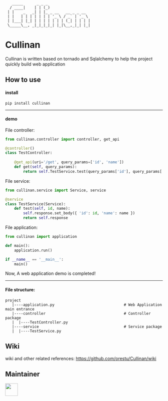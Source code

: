 ```                                              
   _____      _ _ _                      
  / ____|    | | (_)                     
 | |    _   _| | |_ _ __   __ _ _ __     
 | |   | | | | | | | '_ \ / _` | '_ \    
 | |___| |_| | | | | | | | (_| | | | |   
 \_____\__, _|_|_|_|_| |_|\__,_|_| |_|  
```
# Cullinan

Cullinan is written based on tornado and Sqlalchemy to help the project quickly build web application

## How to use
    
#### install
     
    pip install cullinan
    
---
#### demo

File controller:
```python
from cullinan.controller import controller, get_api

@controller()
class TestController:
    
    @get_api(uri='/get', query_params=['id', 'name'])
    def get(self, query_params):
        return self.TestService.test(query_params['id'], query_params['name'])
```

File service:
```python
from cullinan.service import Service, service

@service
class TestService(Service):
    def test(self, id, name):
        self.response.set_body({ 'id': id, 'name': name })
        return self.response
```

File application:
```python
from cullinan import application

def main():
    application.run()

if __name__ == '__main__':
    main()
```
Now, A web application demo is completed!

---
#### File structure:
```
project
   |----application.py                               # Web Application main entrance
   |----controller                                   # Controller package
   |  |----TestController.py                            
   |----service                                      # Service package
   |  |----TestService.py                               
```

## Wiki

wiki and other related references: https://github.com/orestu/Cullinan/wiki

## Maintainer

[<img src="https://avatars.githubusercontent.com/u/104434649?v=4" width = "40" height = "40"/>](https://github.com/plumeink)
